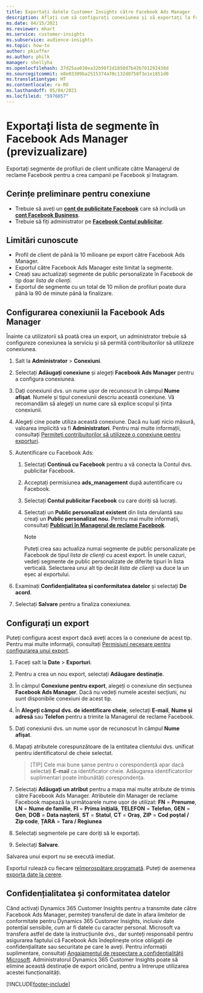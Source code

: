 ```yaml
---
title: Exportați datele Customer Insights către Facebook Ads Manager
description: Aflați cum să configurați conexiunea și să exportați la Facebook Ads Manager.
ms.date: 04/15/2021
ms.reviewer: mhart
ms.service: customer-insights
ms.subservice: audience-insights
ms.topic: how-to
author: pkieffer
ms.author: philk
manager: shellyha
ms.openlocfilehash: 37d25aa038ea32b98f2d1850d7b42b701292438d
ms.sourcegitcommit: e8e03309ba2515374a70c132d0758f3e1e1851d0
ms.translationtype: HT
ms.contentlocale: ro-RO
ms.lasthandoff: 05/04/2021
ms.locfileid: "5976057"
---
```

# <a name="export-segments-list-to-facebook-ads-manager-preview"></a>Exportați lista de segmente în Facebook Ads Manager (previzualizare)

Exportați segmente de profiluri de client unificate către Managerul de reclame Facebook pentru a crea campanii pe Facebook și Instagram.

## <a name="prerequisites-for-connection"></a>Cerințe preliminare pentru conexiune

- Trebuie să aveți un [**cont de publicitate Facebook**](https://www.facebook.com/business/learn/lessons/step-by-step-ads-manager-account) care să includă un [**cont Facebook Business**](https://business.facebook.com/).
- Trebuie să fiți administrator pe [**Facebook Contul publicitar**](https://www.facebook.com/business/learn/lessons/step-by-step-ads-manager-account).

## <a name="known-limitations"></a>Limitări cunoscute

- Profil de client de până la 10 milioane pe export către Facebook Ads Manager.
- Exportul către Facebook Ads Manager este limitat la segmente.
- Creați sau actualizați segmente de public personalizate în Facebook de tip doar *lista de clienți*.
- Exportul de segmente cu un total de 10 milion de profiluri poate dura până la 90 de minute până la finalizare.

## <a name="set-up-connection-to-facebook-ads-manager"></a>Configurarea conexiunii la Facebook Ads Manager

Înainte ca utilizatorii să poată crea un export, un administrator trebuie să configureze conexiunea la serviciu și să permită contribuitorilor să utilizeze conexiunea.

1. Salt la **Administrator** > **Conexiuni**.

1. Selectați **Adăugați conexiune** și alegeți **Facebook Ads Manager** pentru a configura conexiunea.

1. Dați conexiunii dvs. un nume ușor de recunoscut în câmpul **Nume afișat**. Numele și tipul conexiunii descriu această conexiune. Vă recomandăm să alegeți un nume care să explice scopul și ținta conexiunii.

1. Alegeți cine poate utiliza această conexiune. Dacă nu luați nicio măsură, valoarea implicită va fi **Administratori**. Pentru mai multe informații, consultați [Permiteți contribuitorilor să utilizeze o conexiune pentru exporturi](connections.md#allow-contributors-to-use-a-connection-for-exports).

1. Autentificare cu Facebook Ads: 

   1. Selectați **Continuă cu Facebook** pentru a vă conecta la Contul dvs. publicitar Facebook.

   1. Acceptați permisiunea **ads_management** după autentificare cu Facebook.

   1. Selectați **Contul publicitar Facebook** cu care doriți să lucrați.

   1. Selectați un **Public personalizat existent** din lista derulantă sau creați un **Public personalizat nou**. Pentru mai multe informații, consultați [**Publicuri în Managerul de reclame Facebook**](https://www.facebook.com/business/help/744354708981227?id=2469097953376494).
      > [!NOTE]
      > Puteți crea sau actualiza numai segmente de public personalizate pe Facebook de tipul *lista de clienți* cu acest export. În unele cazuri, vedeți segmente de public personalizate de diferite tipuri în lista verticală. Selectarea unui alt tip decât *lista de clienți* va duce la un eșec al exportului. 

1. Examinați **Confidențialitatea și conformitatea datelor** și selectați **De acord**.

1. Selectați **Salvare** pentru a finaliza conexiunea.

## <a name="configure-an-export"></a>Configurați un export

Puteți configura acest export dacă aveți acces la o conexiune de acest tip. Pentru mai multe informații, consultați [Permisiuni necesare pentru configurarea unui export](export-destinations.md#set-up-a-new-export).

1. Faceți salt la **Date** > **Exporturi**.

1. Pentru a crea un nou export, selectați **Adăugare destinație**. 

1. În câmpul **Conexiune pentru export**, alegeți o conexiune din secțiunea **Facebook Ads Manager**. Dacă nu vedeți numele acestei secțiuni, nu sunt disponibile conexiuni de acest tip.

1. În **Alegeți câmpul dvs. de identificare cheie**, selectați **E-mail**, **Nume și adresă** sau **Telefon** pentru a trimite la Managerul de reclame Facebook. 

1. Dați conexiunii dvs. un nume ușor de recunoscut în câmpul **Nume afișat**.

1. Mapați atributele corespunzătoare de la entitatea clientului dvs. unificat pentru identificatorul de cheie selectat.
   > [TIP] Cele mai bune șanse pentru o corespondență apar dacă selectați **E-mail** ca identificator cheie. Adăugarea identificatorilor suplimentari poate îmbunătăți corespondența.

1. Selectați **Adăugați un atribut** pentru a mapa mai multe atribute de trimis către Facebook Ads Manager. Atributele din Manager de reclame Facebook mapează la următoarele nume ușor de utilizat: **FN** = **Prenume**, **LN** = **Nume de familie**, **FI** = **Prima inițială**, **TELEFON** = **Telefon**, **GEN** = **Gen**, **DOB** = **Data nașterii**, **ST** = **Statul**, **CT** = **Oraș**, **ZIP** = **Cod poștal / Zip code**, **ȚARA** = **Tara / Regiunea**

1. Selectați segmentele pe care doriți să le exportați.

1. Selectați **Salvare**.

Salvarea unui export nu se execută imediat.

Exportul rulează cu fiecare [reîmprospătare programată](system.md#schedule-tab). Puteți de asemenea [exporta date la cerere](export-destinations.md#run-exports-on-demand). 

## <a name="data-privacy-and-compliance"></a>Confidențialitatea și conformitatea datelor

Când activați Dynamics 365 Customer Insights pentru a transmite date către Facebook Ads Manager, permiteți transferul de date în afara limitelor de conformitate pentru Dynamics 365 Customer Insights, inclusiv date potențial sensibile, cum ar fi datele cu caracter personal. Microsoft va transfera astfel de date la instrucțiunile dvs., dar sunteți responsabil pentru asigurarea faptului că Facebook Ads îndeplinește orice obligații de confidențialitate sau securitate pe care le aveți. Pentru informații suplimentare, consultați [Angajamentul de respectare a confidențialității Microsoft](https://go.microsoft.com/fwlink/?linkid=396732).
Administratorul Dynamics 365 Customer Insights poate să elimine această destinație de export oricând, pentru a întrerupe utilizarea acestei funcționalități.


[!INCLUDE[footer-include](../includes/footer-banner.md)]
